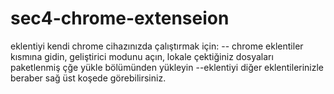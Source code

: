 # sec4-chrome-extenseion
 eklentiyi kendi chrome cihazınızda çalıştırmak için:
 -- chrome eklentiler kısmına gidin, geliştirici modunu açın, lokale çektiğiniz dosyaları paketlenmiş çğe yükle bölümünden yükleyin
 --eklentiyi diğer eklentilerinizle beraber sağ üst koşede görebilirsiniz.

